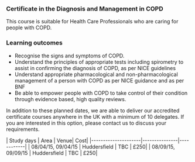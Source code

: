 ### Certificate in the Diagnosis and Management in COPD

This course is suitable for Health Care Professionals who are caring for people with COPD.

### Learning outcomes

* Recognise the signs and symptoms of COPD.
* Understand the principles of appropriate tests including spirometry to assist in confirming the diagnosis of COPD, as per NICE guidelines
* Understand appropriate pharmacological and non-pharmacological management of a person with COPD as per NICE guidance and as per BNF
* Be able to empower people with COPD to take control of their condition through evidence based, high quality reviews.

In addition to these planned dates, we are able to deliver our accredited certificate courses anywhere in the UK with a minimum of 10 delegates. If you are interested in this option, please contact us to discuss your requirements.

| Study days          | Area          | Venue| Cost|
|---------------------|---------------|------------| 
| 08/04/15, 09/04/15  | Huddersfield  | TBC  | £250|
| 08/09/15, 09/09/15  | Huddersfield  | TBC  | £250|





